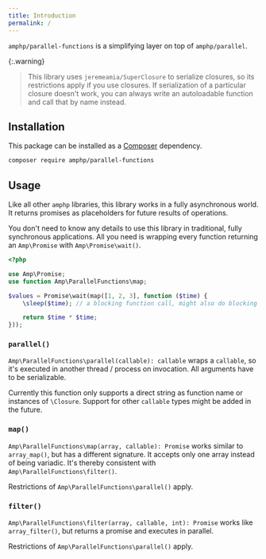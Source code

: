 ```yaml
---
title: Introduction
permalink: /
---
```

`amphp/parallel-functions` is a simplifying layer on top of `amphp/parallel`.

{:.warning}
> This library uses `jeremeamia/SuperClosure` to serialize closures, so its restrictions apply if you use closures. If serialization of a particular closure doesn't work, you can always write an autoloadable function and call that by name instead.

## Installation

This package can be installed as a [Composer](https://getcomposer.org/) dependency.

```bash
composer require amphp/parallel-functions
```

## Usage

Like all other `amphp` libraries, this library works in a fully asynchronous world. It returns promises as placeholders for future results of operations.

You don't need to know any details to use this library in traditional, fully synchronous applications. All you need is wrapping every function returning an `Amp\Promise` with `Amp\Promise\wait()`. 

```php
<?php

use Amp\Promise;
use function Amp\ParallelFunctions\map;

$values = Promise\wait(map([1, 2, 3], function ($time) {
    \sleep($time); // a blocking function call, might also do blocking I/O here

    return $time * $time;
}));
```

### `parallel()`

`Amp\ParallelFunctions\parallel(callable): callable` wraps a `callable`, so it's executed in another thread / process on invocation. All arguments have to be serializable.

Currently this function only supports a direct string as function name or instances of `\Closure`. Support for other `callable` types might be added in the future.

### `map()`

`Amp\ParallelFunctions\map(array, callable): Promise` works similar to `array_map()`, but has a different signature. It accepts only one array instead of being variadic. It's thereby consistent with `Amp\ParallelFunctions\filter()`.

Restrictions of `Amp\ParallelFunctions\parallel()` apply.

### `filter()`

`Amp\ParallelFunctions\filter(array, callable, int): Promise` works like `array_filter()`, but returns a promise and executes in parallel.

Restrictions of `Amp\ParallelFunctions\parallel()` apply.
